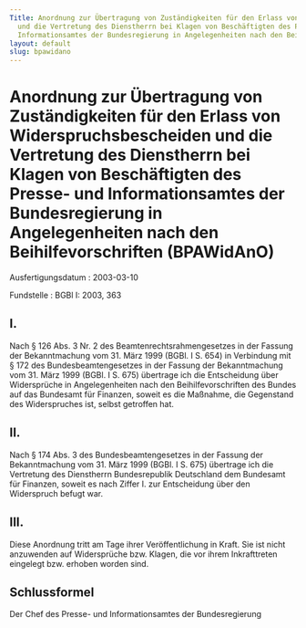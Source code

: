 ```yaml
---
Title: Anordnung zur Übertragung von Zuständigkeiten für den Erlass von Widerspruchsbescheiden
  und die Vertretung des Dienstherrn bei Klagen von Beschäftigten des Presse- und
  Informationsamtes der Bundesregierung in Angelegenheiten nach den Beihilfevorschriften
layout: default
slug: bpawidano
---
```


# Anordnung zur Übertragung von Zuständigkeiten für den Erlass von Widerspruchsbescheiden und die Vertretung des Dienstherrn bei Klagen von Beschäftigten des Presse- und Informationsamtes der Bundesregierung in Angelegenheiten nach den Beihilfevorschriften (BPAWidAnO)

Ausfertigungsdatum
:   2003-03-10

Fundstelle
:   BGBl I: 2003, 363



## I.

Nach § 126 Abs. 3 Nr. 2 des Beamtenrechtsrahmengesetzes in der Fassung
der Bekanntmachung vom 31. März 1999 (BGBl. I S. 654) in Verbindung
mit § 172 des Bundesbeamtengesetzes in der Fassung der Bekanntmachung
vom 31. März 1999 (BGBl. I S. 675) übertrage ich die Entscheidung über
Widersprüche in Angelegenheiten nach den Beihilfevorschriften des
Bundes auf das Bundesamt für Finanzen, soweit es die Maßnahme, die
Gegenstand des Widerspruches ist, selbst getroffen hat.


## II.

Nach § 174 Abs. 3 des Bundesbeamtengesetzes in der Fassung der
Bekanntmachung vom 31. März 1999 (BGBl. I S. 675) übertrage ich die
Vertretung des Dienstherrn Bundesrepublik Deutschland dem Bundesamt
für Finanzen, soweit es nach Ziffer I. zur Entscheidung über den
Widerspruch befugt war.


## III.

Diese Anordnung tritt am Tage ihrer Veröffentlichung in Kraft. Sie ist
nicht anzuwenden auf Widersprüche bzw. Klagen, die vor ihrem
Inkrafttreten eingelegt bzw. erhoben worden sind.


## Schlussformel

Der Chef des Presse- und Informationsamtes der Bundesregierung

